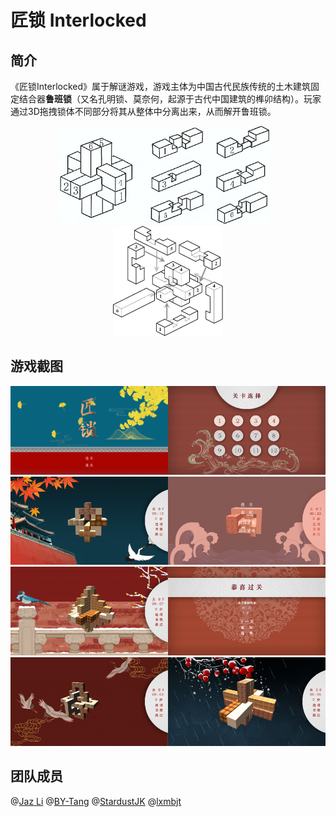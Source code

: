 # 匠锁 Interlocked 

## 简介  

《匠锁Interlocked》属于解谜游戏，游戏主体为中国古代民族传统的土木建筑固定结合器**鲁班锁**（又名孔明锁、莫奈何，起源于古代中国建筑的榫卯结构）。玩家通过3D拖拽锁体不同部分将其从整体中分离出来，从而解开鲁班锁。

<center>
  <img src="img/1.png" alt="鲁班锁图解线稿1" style="zoom: 67%;" /> &nbsp;&nbsp;<img src="img/2.png" alt="鲁班锁图解线稿2" style="zoom: 50%;" />
</center>



## 游戏截图    
<center>
<img src="img/3.png" alt="1" style="width:50%;" /><img src="img/4.png" alt="1" style="width:50%" />
<img src="img/11.png" alt="1" style="width:50%;" /><img src="img/6.png" alt="1" style="width:50%;" />
<img src="img/7.png" alt="1" style="width:50%;" /><img src="img/8.png" alt="1" style="width:50%;" />
<img src="img/9.png" alt="1" style="width:50%;" /><img src="img/10.png" alt="1" style="width:50%;" />
</center>



## 团队成员 

@[Jaz Li](https://github.com/IanLi1999) 
@[BY-Tang](https://github.com/BYTang314) 
@[StardustJK](https://github.com/StardustJK) 
@[lxmbjt](https://github.com/lxmbjt) 
